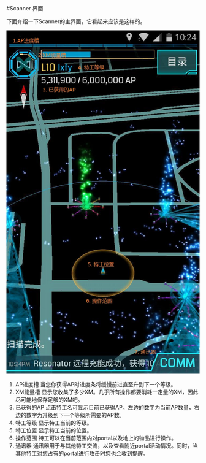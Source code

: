 #Scanner 界面

下面介绍一下Scanner的主界面，它看起来应该是这样的。

![Scanner](images/scanner.jpg)

1. AP进度槽
当您你获得AP时进度条将缓慢前进直至升到下一个等级。
2. XM能量槽
显示您收集了多少XM。几乎所有操作都要消耗一定量的XM，因此尽可能地保存足够的XM吧。
3. 已获得的AP
点击特工名可显示目前已获得AP。左边的数字为当前AP数量，右边的数字为升级到下一个等级所需要的AP数。
4. 特工等级
显示特工当前的等级。
5. 特工位置
显示特工当前的位置。
6. 操作范围
特工可以在当前范围内对portal以及地上的物品进行操作。
7. 通讯器
通讯器用于与其他特工交流，以及查看附近portal活动情况。同时，当其他特工对您占有的portal进行攻击时您也会收到提醒。

